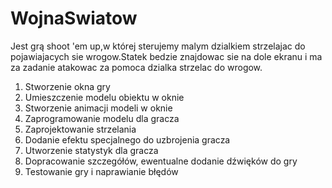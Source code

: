 # WojnaSwiatow 
 Jest grą shoot 'em up,w której sterujemy malym dzialkiem strzelajac do pojawiajacych sie wrogow.Statek bedzie znajdowac sie na
 dole ekranu i ma za zadanie atakowac za pomoca dzialka strzelac do wrogow.
 
1.  Stworzenie okna gry 
2.  Umieszczenie modelu obiektu w oknie
3. Stworzenie animacji modeli w oknie
4.  Zaprogramowanie modelu dla gracza
5.  Zaprojektowanie strzelania
6.  Dodanie efektu specjalnego do uzbrojenia gracza
7.  Utworzenie statystyk dla gracza
8.  Dopracowanie szczegółów, ewentualne dodanie dźwięków do gry
9.  Testowanie gry i naprawianie błędów

